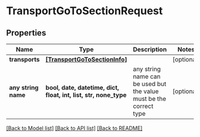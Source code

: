# TransportGoToSectionRequest


## Properties
Name | Type | Description | Notes
------------ | ------------- | ------------- | -------------
**transports** | [**[TransportGoToSectionInfo]**](TransportGoToSectionInfo.md) |  | [optional] 
**any string name** | **bool, date, datetime, dict, float, int, list, str, none_type** | any string name can be used but the value must be the correct type | [optional]

[[Back to Model list]](../README.md#documentation-for-models) [[Back to API list]](../README.md#documentation-for-api-endpoints) [[Back to README]](../README.md)


